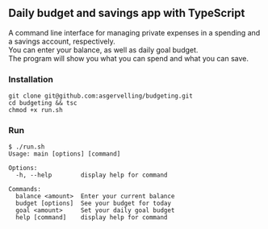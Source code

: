 ## Daily budget and savings app with TypeScript
A command line interface for managing private expenses
in a spending and a savings account, respectively. \
You can enter your balance, as well as daily goal budget. \
The program will show you what you can spend and what you can save.

### Installation
```
git clone git@github.com:asgervelling/budgeting.git
cd budgeting && tsc
chmod +x run.sh
```

### Run
```
$ ./run.sh
Usage: main [options] [command]

Options:
  -h, --help        display help for command

Commands:
  balance <amount>  Enter your current balance
  budget [options]  See your budget for today
  goal <amount>     Set your daily goal budget
  help [command]    display help for command
```